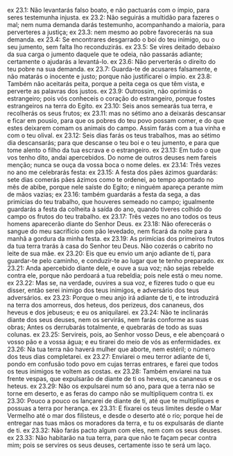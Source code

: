 ex 23.1: Não levantarás falso boato, e não pactuarás com o ímpio, para seres testemunha injusta.
ex 23.2: Não seguirás a multidão para fazeres o mal; nem numa demanda darás testemunho, acompanhando a maioria, para perverteres a justiça;
ex 23.3: nem mesmo ao pobre favorecerás na sua demanda.
ex 23.4: Se encontrares desgarrado o boi do teu inimigo, ou o seu jumento, sem falta lho reconduzirás.
ex 23.5: Se vires deitado debaixo da sua carga o jumento daquele que te odeia, não passarás adiante; certamente o ajudarás a levantá-lo.
ex 23.6: Não perverterás o direito do teu pobre na sua demanda.
ex 23.7: Guarda-te de acusares falsamente, e não matarás o inocente e justo; porque não justificarei o ímpio.
ex 23.8: Também não aceitarás peita, porque a peita cega os que têm vista, e perverte as palavras dos justos.
ex 23.9: Outrossim, não oprimirás o estrangeiro; pois vós conheceis o coração do estrangeiro, porque fostes estrangeiros na terra do Egito.
ex 23.10: Seis anos semearás tua terra, e recolherás os seus frutos;
ex 23.11: mas no sétimo ano a deixarás descansar e ficar em pousio, para que os pobres do teu povo possam comer, e do que estes deixarem comam os animais do campo. Assim farás com a tua vinha e com o teu olival.
ex 23.12: Seis dias farás os teus trabalhos, mas ao sétimo dia descansarás; para que descanse o teu boi e o teu jumento, e para que tome alento o filho da tua escrava e o estrangeiro.
ex 23.13: Em tudo o que vos tenho dito, andai apercebidos. Do nome de outros deuses nem fareis menção; nunca se ouça da vossa boca o nome deles.
ex 23.14: Três vezes no ano me celebrarás festa:
ex 23.15: A festa dos pães ázimos guardarás: sete dias comerás pães ázimos como te ordenei, ao tempo apontado no mês de abibe, porque nele saíste do Egito; e ninguém apareça perante mim de mãos vazias;
ex 23.16: também guardarás a festa da sega, a das primícias do teu trabalho, que houveres semeado no campo; igualmente guardarás a festa da colheita à saída do ano, quando tiveres colhido do campo os frutos do teu trabalho.
ex 23.17: Três vezes no ano todos os teus homens aparecerão diante do Senhor Deus.
ex 23.18: Não oferecerás o sangue do meu sacrifício com pão levedado, nem ficará da noite para a manhã a gordura da minha festa.
ex 23.19: As primícias dos primeiros frutos da tua terra trarás à casa do Senhor teu Deus. Não cozerás o cabrito no leite de sua mãe.
ex 23.20: Eis que eu envio um anjo adiante de ti, para guardar-te pelo caminho, e conduzir-te ao lugar que te tenho preparado.
ex 23.21: Anda apercebido diante dele, e ouve a sua voz; não sejas rebelde contra ele, porque não perdoará a tua rebeldia; pois nele está o meu nome.
ex 23.22: Mas se, na verdade, ouvires a sua voz, e fizeres tudo o que eu disser, então serei inimigo dos teus inimigos, e adversário dos teus adversários.
ex 23.23: Porque o meu anjo irá adiante de ti, e te introduzirá na terra dos amorreus, dos heteus, dos perizeus, dos cananeus, dos heveus e dos jebuseus; e eu os aniquilarei.
ex 23.24: Não te inclinarás diante dos seus deuses, nem os servirás, nem farás conforme as suas obras; Antes os derrubarás totalmente, e quebrarás de todo as suas colunas.
ex 23.25: Servireis, pois, ao Senhor vosso Deus, e ele abençoará o vosso pão e a vossa água; e eu tirarei do meio de vós as enfermidades.
ex 23.26: Na tua terra não haverá mulher que aborte, nem estéril; o número dos teus dias completarei.
ex 23.27: Enviarei o meu terror adiante de ti, pondo em confusão todo povo em cujas terras entrares, e farei que todos os teus inimigos te voltem as costas.
ex 23.28: Também enviarei na tua frente vespas, que expulsarão de diante de ti os heveus, os cananeus e os heteus.
ex 23.29: Não os expulsarei num só ano, para que a terra não se torne em deserto, e as feras do campo não se multipliquem contra ti.
ex 23.30: Pouco a pouco os lançarei de diante de ti, até que te multipliques e possuas a terra por herança.
ex 23.31: E fixarei os teus limites desde o Mar Vermelho até o mar dos filisteus, e desde o deserto até o rio; porque hei de entregar nas tuas mãos os moradores da terra, e tu os expulsarás de diante de ti.
ex 23.32: Não farás pacto algum com eles, nem com os seus deuses.
ex 23.33: Não habitarão na tua terra, para que não te façam pecar contra mim; pois se servires os seus deuses, certamente isso te será um laço.
